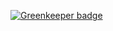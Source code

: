 

[![Greenkeeper badge](https://badges.greenkeeper.io/uwx/nodeshy-path.svg)](https://greenkeeper.io/)